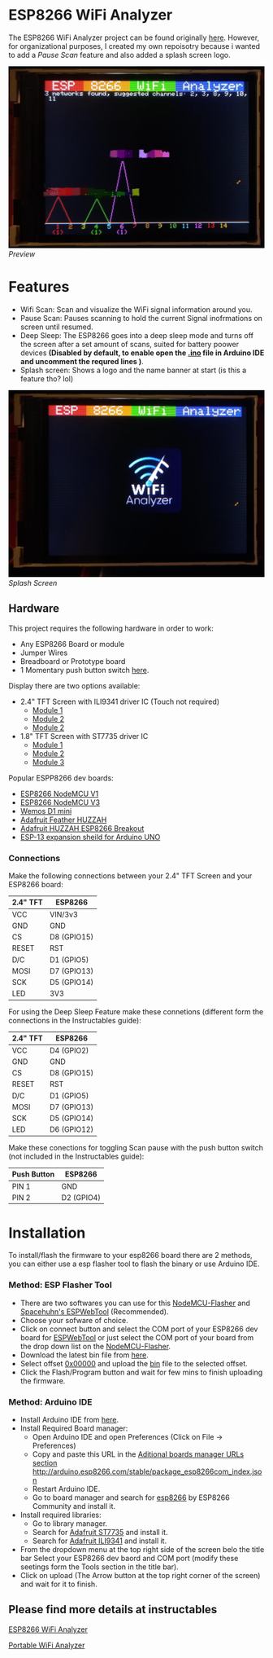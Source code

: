 # ESP8266 WiFi Analyzer

The ESP8266 WiFi Analyzer project can be found originally [here](https://github.com/moononournation/ESP8266WiFiAnalyzer). However, for organizational purposes, I created my own repoisotry because i wanted to add a *Pause Scan* feature and also added a splash screen logo.

![Preview](./preview.jpg)
*Preview*

# Features

- Wifi Scan: Scan and visualize the WiFi signal information around you.
- Pause Scan: Pauses scanning to hold the current Signal inofrmations on screen until resumed.
- Deep Sleep: The ESP8266 goes into a deep sleep mode and turns off the screen after a set amount of scans, suited for battery poower devices **(Disabled by default, to enable open the <u>.ino</u> file in Arduino IDE and uncomment the requred lines )**.
- Splash screen: Shows a logo and the name banner at start (is this a feature tho? lol)

![SplashScreen](./splash_screen.jpg)
*Splash Screen*

## Hardware

This project requires the following hardware in order to work:

* Any ESP8266 Board or module
* Jumper Wires
* Breadboard or Prototype board
* 1 Momentary push button switch [here](https://robu.in/product/6x6x5-tactile-push-button-switch/).

Display there are two options available:
* 2.4" TFT Screen with ILI9341 driver IC (Touch not required)
    - [Module 1](https://robu.in/product/2-4-inch-spi-interface-240x320-touch-screen-tft-display-module/)
    - [Module 2](https://robu.in/product/2-8-inch-spi-screen-module-tft-interface-240-x-320-without-touch/)
    - [Module 2](https://robu.in/product/2-8-inch-spi-touch-screen-module-tft-interface-240320/)
* 1.8" TFT Screen with ST7735 driver IC
     - [Module 1](https://aws.robu.in/product/62060/)
     - [Module 2](https://robu.in/product/blue-1-8-inch-st7735-tft-lcd-module-with-4-io-128160/)
     - [Module 3](https://robu.in/product/1-8-inch-spi-128160-tft-lcd-display-module-pcb-arduino/)

Popular ESPP8266 dev boards:

- [ESP8266 NodeMCU V1](https://aws.robu.in/product/nodemcu-cp2102-board/)
- [ESP8266 NodeMCU V3](https://aws.robu.in/product/nodemcu-esp8266-v3-lua-ch340-wifi-dev-board/)
- [Wemos D1 mini](https://robu.in/product/d1-mini-v2-nodemcu-4m-bytes-lua-wifi-internet-of-things-development-board-based-esp8266/)
- [Adafruit Feather HUZZAH](https://www.adafruit.com/product/3046)
- [Adafruit HUZZAH ESP8266 Breakout](https://www.adafruit.com/product/2471)
- [ESP-13 expansion sheild for Arduino UNO](https://aws.robu.in/product/esp8266-web-server-serial-wifi-extension-board-shield-esp-13/)


### Connections

Make the following connections between your 2.4" TFT Screen and your ESP8266 board:

| 2.4" TFT | ESP8266     |
| -------- | ----------- |
| VCC      | VIN/3v3     |
| GND      | GND         |
| CS       | D8 (GPIO15) |
| RESET    | RST         |
| D/C      | D1 (GPIO5)  |
| MOSI     | D7 (GPIO13) |
| SCK      | D5 (GPIO14) |
| LED      | 3V3         |

For using the Deep Sleep Feature make these connetions (different form the connections in the Instructables guide):

| 2.4" TFT | ESP8266     |
| -------- | ----------- |
| VCC      | D4 (GPIO2)  |
| GND      | GND         |
| CS       | D8 (GPIO15) |
| RESET    | RST         |
| D/C      | D1 (GPIO5)  |
| MOSI     | D7 (GPIO13) |
| SCK      | D5 (GPIO14) |
| LED      | D6 (GPIO12) |

Make these conections for toggling Scan pause with the push button switch (not included in the Instructables guide):

| Push Button | ESP8266    |
| ----------- | ---------- |
| PIN 1       | GND        |
| PIN 2       | D2 (GPIO4) |


# Installation

To install/flash the firmware to your esp8266 board there are 2 methods, you can either use a esp flasher tool to flash the binary or use Arduino IDE.

### Method: ESP Flasher Tool

- There are two softwares you can use for this [NodeMCU-Flasher](https://github.com/nodemcu/nodemcu-flasher) and [Spacehuhn's ESPWebTool](https://esp.huhn.me) (Recommended).
- Choose your sofware of choice.
- Click on connect button and select the COM port of your ESP8266 dev board for <u>ESPWebTool</u> or just select the COM port of your board from the drop down list on the <u>NodeMCU-Flasher</u>.
- Download the latest bin file from [here](https://github.com/TriDEntApollO/ESP8266_WiFi_Analyzer/releases/tag/v0.2.2).
- Select offset <u>0x00000</u> and upload the <u>bin</u> file to the selected offset.
- Click the Flash/Program button and wait for few mins to finish uploading the firmware.

### Method: Arduino IDE

- Install Arduino IDE from [here](https://www.arduino.cc/en/software).
- Install Required Board manager:
  - Open Arduino IDE and open Preferences (Click on File -> Preferences)
  - Copy and paste this URL in the <u>Aditional boards manager URLs section</u> http://arduino.esp8266.com/stable/package_esp8266com_index.json
  - Restart Arduino IDE.
  - Go to board manager and search for [esp8266](https://github.com/esp8266/Arduino) by ESP8266 Community and install it.
- Install required libraries:
  - Go to library manager.
  - Search for [Adafruit ST7735](https://github.com/adafruit/Adafruit-ST7735-Library) and install it.
  - Search for [Adafruit ILI9341](https://github.com/adafruit/Adafruit_ILI9341) and install it.
- From the dropdown menu at the top right side of the screen belo the title bar Select your ESP8266 dev baord and COM port (modify these seetings form the Tools section in the title bar).
- Click on upload (The Arrow button at the top right corner of the screen) and wait for it to finish.

## Please find more details at instructables

[ESP8266 WiFi Analyzer](https://www.instructables.com/ESP8266-WiFi-Analyzer/)

[Portable WiFi Analyzer](https://www.instructables.com/id/Portable-WiFi-Analyzer/)